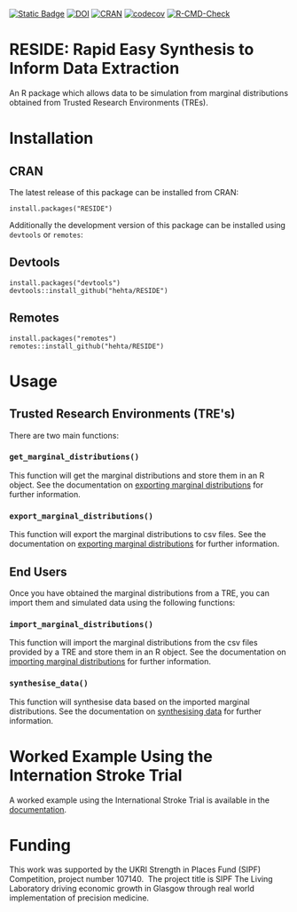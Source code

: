 

[![Static Badge](https://img.shields.io/badge/docs-RESIDE-blue)](https://hehta.github.io/RESIDE/)
[![DOI](https://zenodo.org/badge/841077745.svg)](https://zenodo.org/doi/10.5281/zenodo.13693881)
[![CRAN](https://www.r-pkg.org/badges/version/RESIDE)](https://cran.r-project.org/package=RESIDE)
[![codecov](https://codecov.io/gh/hehta/RESIDE/graph/badge.svg?token=17ZQNFWA40)](https://codecov.io/gh/hehta/RESIDE)
[![R-CMD-Check](https://github.com/hehta/RESIDE/actions/workflows/R-CMD-check.yaml/badge.svg)](https://github.com/hehta/RESIDE/actions/workflows/R-CMD-check.yaml)

# RESIDE: Rapid Easy Synthesis to Inform Data Extraction

An R package which allows data to be simulation from marginal distributions obtained from Trusted Research Environments (TREs).

# Installation
## CRAN
The latest release of this package can be installed from CRAN:
```
install.packages("RESIDE")
```

Additionally the development version of this package can be installed using `devtools` or `remotes`:

## Devtools
```
install.packages("devtools")
devtools::install_github("hehta/RESIDE")
```

## Remotes
```
install.packages("remotes")
remotes::install_github("hehta/RESIDE")
```

# Usage

## Trusted Research Environments (TRE's)
There are two main functions:

### `get_marginal_distributions()`
This function will get the marginal distributions and store them in an R object. See the documentation on [exporting marginal distributions](https://hehta.github.io/RESIDE/articles/exporting_marginal_distributions.html) for further information.

### `export_marginal_distributions()`
This function will export the marginal distributions to csv files. See the documentation on [exporting marginal distributions](https://hehta.github.io/RESIDE/articles/exporting_marginal_distributions.html) for further information.

## End Users
Once you have obtained the marginal distributions from a TRE, you can import them and simulated data using the following functions:

### `import_marginal_distributions()`
This function will import the marginal distributions from the csv files provided by a TRE and store them in an R object. See the documentation on [importing marginal distributions](https://hehta.github.io/RESIDE/articles/importing_marginal_distributions.html) for further information.

### `synthesise_data()`
This function will synthesise data based on the imported marginal distributions. See the documentation on [synthesising data](https://hehta.github.io/RESIDE/articles/synthesising_data.html) for further information.

# Worked Example Using the Internation Stroke Trial
A worked example using the International Stroke Trial is available in the [documentation](https://hehta.github.io/RESIDE/articles/worked_example.html).

# Funding
This work was supported by the UKRI Strength in Places Fund (SIPF) Competition, project number 107140.  The project title is SIPF The Living Laboratory driving economic growth in Glasgow through real world implementation of precision medicine.